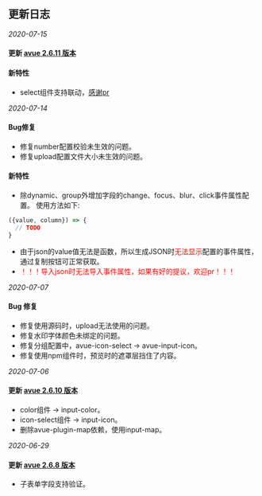 ## 更新日志

*2020-07-15*

#### 更新 [avue 2.6.11 版本](https://avuejs.com/doc/changelog)

#### 新特性

- select组件支持联动，[感谢pr](https://github.com/sscfaith/avue-form-design/pull/21)

*2020-07-14*

#### Bug修复

- 修复number配置校验未生效的问题。
- 修复upload配置文件大小未生效的问题。

#### 新特性

- 除dynamic、group外增加字段的change、focus、blur、click事件属性配置。
使用方法如下:
```js
({value, column}) => {
  // TODO
}
```
- 由于json的value值无法是函数，所以生成JSON时<font color=red>无法显示</font>配置的事件属性，通过复制按钮可正常获取。
- <font color=red>！！！导入json时无法导入事件属性，如果有好的提议，欢迎pr！！！</font>

*2020-07-07*

#### Bug 修复

- 修复使用源码时，upload无法使用的问题。
- 修复水印字体颜色未绑定的问题。
- 修复分组配置中，avue-icon-select -> avue-input-icon。
- 修复使用npm组件时，预览时的遮罩层挡住了内容。

*2020-07-06*

#### 更新 [avue 2.6.10 版本](https://avuejs.com/doc/changelog) 

- color组件 -> input-color。
- icon-select组件 -> input-icon。
- 删除avue-plugin-map依赖，使用input-map。

*2020-06-29*

#### 更新 [avue 2.6.8 版本](https://avuejs.com/doc/changelog) 

- 子表单字段支持验证。